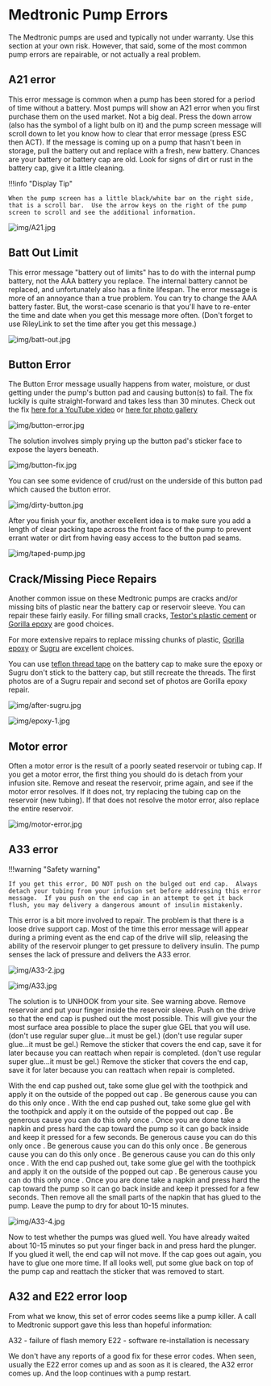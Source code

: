 # Medtronic Pump Errors

The Medtronic pumps are used and typically not under warranty.  Use this section at your own risk.  However, that said, some of the most common pump errors are repairable, or not actually a real problem.

## A21 error

This error message is common when a pump has been stored for a period of time without a battery.  Most pumps will show an A21 error when you first purchase them on the used market.  Not a big deal.  Press the down arrow (also has the symbol of a light bulb on it) and the pump screen message will scroll down to let you know how to clear that error message (press ESC then ACT).  If the message is coming up on a pump that hasn't been in storage, pull the battery out and replace with a fresh, new battery.  Chances are your battery or battery cap are old.  Look for signs of dirt or rust in the battery cap, give it a little cleaning.

!!!info "Display Tip"

    When the pump screen has a little black/white bar on the right side, that is a scroll bar.  Use the arrow keys on the right of the pump screen to scroll and see the additional information.

![img/A21.jpg](img/A21.jpg)

## Batt Out Limit

This error message "battery out of limits" has to do with the internal pump battery, not the AAA battery you replace.  The internal battery cannot be replaced, and unfortunately also has a finite lifespan.  The error message is more of an annoyance than a true problem.  You can try to change the AAA battery faster.  But, the worst-case scenario is that you'll have to re-enter the time and date when you get this message more often.  (Don't forget to use RileyLink to set the time after you get this message.)

![img/batt-out.jpg](img/batt-out.jpg)

## Button Error

The Button Error message usually happens from water, moisture, or dust getting under the pump's button pad and causing button(s) to fail.  The fix luckily is quite straight-forward and takes less than 30 minutes.  Check out the fix [here for a YouTube video]('troubleshooting/time-change.md') or [here for photo gallery](https://imgur.com/a/iOXAP)

![img/button-error.jpg](img/button-error.jpg)

The solution involves simply prying up the button pad's sticker face to expose the layers beneath.

![img/button-fix.jpg](img/button-fix.jpg)

You can see some evidence of crud/rust on the underside of this button pad which caused the button error.

![img/dirty-button.jpg](img/dirty-button.jpg)

After you finish your fix, another excellent idea is to make sure you add a length of clear packing tape across the front face of the pump to prevent errant water or dirt from having easy access to the button pad seams.

![img/taped-pump.jpg](img/taped-pump.jpg)

## Crack/Missing Piece Repairs

Another common issue on these Medtronic pumps are cracks and/or missing bits of plastic near the battery cap or reservoir sleeve. You can repair these fairly easily. For filling small cracks, [Testor's plastic cement](https://www.amazon.com/Cement-Glue-Value-Testors-tubes/dp/B0013D53CS/ref=sr_1_2?s=toys-and-games&ie=UTF8&qid=1550883077&sr=1-2&keywords=testors+plastic+cement) or [Gorilla epoxy](https://www.amazon.com/Gorilla-Epoxy-Minute-ounce-Syringe/dp/B001Z3C3AG/ref=sr_1_1_sspa?ie=UTF8&qid=1550883118&sr=8-1-spons&keywords=gorilla+epoxy&psc=1) are good choices.

For more extensive repairs to replace missing chunks of plastic, [Gorilla epoxy](https://www.amazon.com/Gorilla-Epoxy-Minute-ounce-Syringe/dp/B001Z3C3AG/ref=sr_1_1_sspa?ie=UTF8&qid=1550883118&sr=8-1-spons&keywords=gorilla+epoxy&psc=1) or [Sugru](https://www.amazon.com/Sugru-Mouldable-Glue-Original-Formula/dp/B01BFE0KNQ/ref=sr_1_4?ie=UTF8&qid=1550883178&sr=8-4&keywords=sugru) are excellent choices.

You can use [teflon thread tape](https://www.amazon.com/LASCO-11-1033-Sealant-2-Inch-100-Inch/dp/B00ITPHXZI/ref=sr_1_17?ie=UTF8&qid=1550883881&sr=8-17&keywords=teflon+thread+tape) on the battery cap to make sure the epoxy or Sugru don't stick to the battery cap, but still recreate the threads.  The first photos are of a Sugru repair and second set of photos are Gorilla epoxy repair.

![img/after-sugru.jpg](img/after-sugru.jpg)

![img/epoxy-1.jpg](img/epoxy-1.jpg)

## Motor error

Often a motor error is the result of a poorly seated reservoir or tubing cap.  If you get a motor error, the first thing you should do is detach from your infusion site.  Remove and reseat the reservoir, prime again, and see if the motor error resolves.  If it does not, try replacing the tubing cap on the reservoir (new tubing).  If that does not resolve the motor error, also replace the entire reservoir.

![img/motor-error.jpg](img/motor-error.jpg)

## A33 error

!!!warning "Safety warning"

    If you get this error, DO NOT push on the bulged out end cap.  Always detach your tubing from your infusion set before addressing this error message.  If you push on the end cap in an attempt to get it back flush, you may delivery a dangerous amount of insulin mistakenly.

This error is a bit more involved to repair.  The problem is that there is a loose drive support cap.  Most of the time this error message will appear during a priming event as the end cap of the drive will slip, releasing the ability of the reservoir plunger to get pressure to delivery insulin.  The pump senses the lack of pressure and delivers the A33 error.

![img/A33-2.jpg](img/A33-2.jpg)

![img/A33.jpg](img/A33.jpg)

The solution is to UNHOOK from your site.  See warning above.  Remove reservoir and put your finger inside the reservoir sleeve.  Push on the drive so that the end cap is pushed out the most possible.  This will give your the most surface area possible to place the super glue GEL that you will use.  (don't use regular super glue...it must be gel.)  (don't use regular super glue...it must be gel.)  Remove the sticker that covers the end cap, save it for later because you can reattach when repair is completed.  (don't use regular super glue...it must be gel.)  Remove the sticker that covers the end cap, save it for later because you can reattach when repair is completed.

With the end cap pushed out, take some glue gel with the toothpick and apply it on the outside of the popped out cap . Be generous cause you can do this only once . With the end cap pushed out, take some glue gel with the toothpick and apply it on the outside of the popped out cap . Be generous cause you can do this only once . Once you are done take a napkin and press hard the cap toward the pump so it can go back inside and keep it pressed for a few seconds. Be generous cause you can do this only once . Be generous cause you can do this only once . Be generous cause you can do this only once . Be generous cause you can do this only once . With the end cap pushed out, take some glue gel with the toothpick and apply it on the outside of the popped out cap . Be generous cause you can do this only once . Once you are done take a napkin and press hard the cap toward the pump so it can go back inside and keep it pressed for a few seconds. Then remove all the small parts of the napkin that has glued to the pump. Leave the pump to dry for about 10-15 minutes.

![img/A33-4.jpg](img/A33-4.jpg)

Now to test whether the pumps was glued well. You have already waited about 10-15 minutes so put your finger back in and press hard the plunger.  If you glued it well, the end cap will not move.  If the cap goes out again, you have to glue one more time. If all looks well, put some glue back on top of the pump cap and reattach the sticker that was removed to start.

## A32 and E22 error loop

From what we know, this set of error codes seems like a pump killer.  A call to Medtronic support gave this less than hopeful information:

A32 - failure of flash memory E22 - software re-installation is necessary

We don't have any reports of a good fix for these error codes.  When seen, usually the E22 error comes up and as soon as it is cleared, the A32 error comes up.  And the loop continues with a pump restart.
